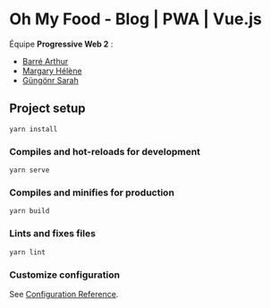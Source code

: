 # Oh My Food - Blog | PWA | Vue.js

Équipe **Progressive Web 2** :

- [Barré Arthur](https://github.com/ArthurBarre)
- [Margary Hélène](https://github.com/hlnmargary)
- [Güngönr Sarah](https://github.com/shatice)

## Project setup
```
yarn install
```

### Compiles and hot-reloads for development
```
yarn serve
```

### Compiles and minifies for production
```
yarn build
```

### Lints and fixes files
```
yarn lint
```

### Customize configuration
See [Configuration Reference](https://cli.vuejs.org/config/).
